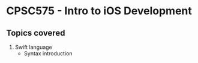 # CPSC575 - Intro to iOS Development

## **Topics covered**

1. Swift language
   - Syntax introduction
   